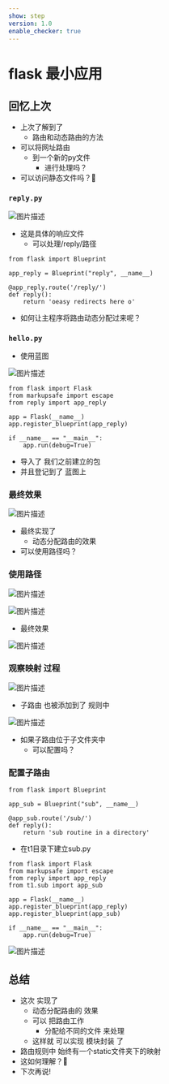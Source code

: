 ```yaml
---
show: step
version: 1.0
enable_checker: true
---
```


# flask 最小应用

## 回忆上次

- 上次了解到了
	- 路由和动态路由的方法
- 可以将网址路由
	- 到一个新的py文件
		- 进行处理吗？
- 可以访问静态文件吗？🤔

### `reply.py`

![图片描述](https://doc.shiyanlou.com/courses/uid1190679-20230204-1675473397256)

- 这是具体的响应文件
	- 可以处理/reply/路径

```
from flask import Blueprint

app_reply = Blueprint("reply", __name__)

@app_reply.route('/reply/')
def reply():
    return 'oeasy redirects here o'

```

- 如何让主程序将路由动态分配过来呢？

### `hello.py`

- 使用蓝图

![图片描述](https://doc.shiyanlou.com/courses/uid1190679-20230204-1675473547515)

```
from flask import Flask
from markupsafe import escape
from reply import app_reply

app = Flask(__name__)
app.register_blueprint(app_reply)

if __name__ == "__main__":
    app.run(debug=True)
```

- 导入了 我们之前建立的包
- 并且登记到了 蓝图上

### 最终效果

![图片描述](https://doc.shiyanlou.com/courses/uid1190679-20230123-1674463967979)

- 最终实现了
	- 动态分配路由的效果
- 可以使用路径吗？

### 使用路径

![图片描述](https://doc.shiyanlou.com/courses/uid1190679-20230204-1675474020420)

![图片描述](https://doc.shiyanlou.com/courses/uid1190679-20230204-1675474032971)

- 最终效果

![图片描述](https://doc.shiyanlou.com/courses/uid1190679-20230204-1675474048653)

### 观察映射 过程

![图片描述](https://doc.shiyanlou.com/courses/uid1190679-20230204-1675474426830)

- 子路由 也被添加到了 规则中

![图片描述](https://doc.shiyanlou.com/courses/uid1190679-20230204-1675474452955)

- 如果子路由位于子文件夹中
	- 可以配置吗？

### 配置子路由

```
from flask import Blueprint

app_sub = Blueprint("sub", __name__)

@app_sub.route('/sub/')
def reply():
    return 'sub routine in a directory'
```

- 在t1目录下建立sub.py

```
from flask import Flask
from markupsafe import escape
from reply import app_reply
from t1.sub import app_sub

app = Flask(__name__)
app.register_blueprint(app_reply)
app.register_blueprint(app_sub)

if __name__ == "__main__":
    app.run(debug=True)
```

![图片描述](https://doc.shiyanlou.com/courses/uid1190679-20230209-1675927224236)

## 总结

- 这次 实现了
	- 动态分配路由的 效果
	- 可以 把路由工作 
		- 分配给不同的文件 来处理
	- 这样就 可以实现 模块封装 了
- 路由规则中 始终有一个static文件夹下的映射
- 这如何理解？🤔
- 下次再说!